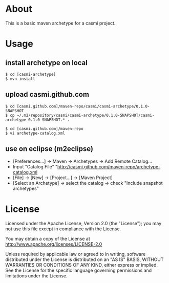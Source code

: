 # About

This is a basic maven archetype for a casmi project.


# Usage


## install archetype on local

    $ cd [casmi-archetype]
    $ mvn install


## upload casmi.github.com

	$ cd [casmi.github.com]/maven-repo/casmi/casmi-archetype/0.1.0-SNAPSHOT
	$ cp ~/.m2/repository/casmi/casmi-archetype/0.1.0-SNAPSHOT/casmi-archetype-0.1.0-SNAPSHOT.* .
	
	$ cd [casmi.github.com]/maven-repo
	$ vi archetype-catalog.xml


## use on eclipse (m2eclipse)

* [Preferences...] -> Maven -> Archetypes -> Add Remote Catalog...
* Input "Catalog File" "http://casmi.github.com/maven-repo/archetype-catalog.xml
* [File] -> [New] -> [Project...] -> [Maven Project]
* [Select an Archetype] -> select the catalog -> check "Include snapshot archetypes"


# License

Licensed under the Apache License, Version 2.0 (the "License"); you may not use this file except in compliance with the License.

You may obtain a copy of the License at http://www.apache.org/licenses/LICENSE-2.0

Unless required by applicable law or agreed to in writing, software distributed under the License is distributed on an "AS IS" BASIS, WITHOUT WARRANTIES OR CONDITIONS OF ANY KIND, either express or implied.
See the License for the specific language governing permissions and limitations under the License.